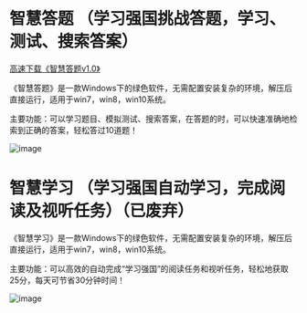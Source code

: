 # 智慧答题 （学习强国挑战答题，学习、测试、搜索答案）

[高速下载《智慧答题v1.0》](https://cdn.jsdelivr.net/gh/aiyotu/zhihui@master/%E6%99%BA%E6%85%A7%E7%AD%94%E9%A2%98v1.0.7z)

 《智慧答题》是一款Windows下的绿色软件，无需配置安装复杂的环境，解压后直接运行，适用于win7，win8，win10系统。

 主要功能：可以学习题目、模拟测试、搜索答案，在答题的时，可以快速准确地检索到正确的答案，轻松答过10道题！

![image](https://ftp.bmp.ovh/imgs/2020/04/6630a28612a562fe.jpg)

# 智慧学习 （学习强国自动学习，完成阅读及视听任务）（已废弃）

《智慧学习》是一款Windows下的绿色软件，无需配置安装复杂的环境，解压后直接运行，适用于win7，win8，win10系统。

主要功能：可以高效的自动完成“学习强国”的阅读任务和视听任务，轻松地获取25分，每天可节省30分钟时间！

![image](https://ftp.bmp.ovh/imgs/2020/04/8a901e1ba3369d4c.png)
